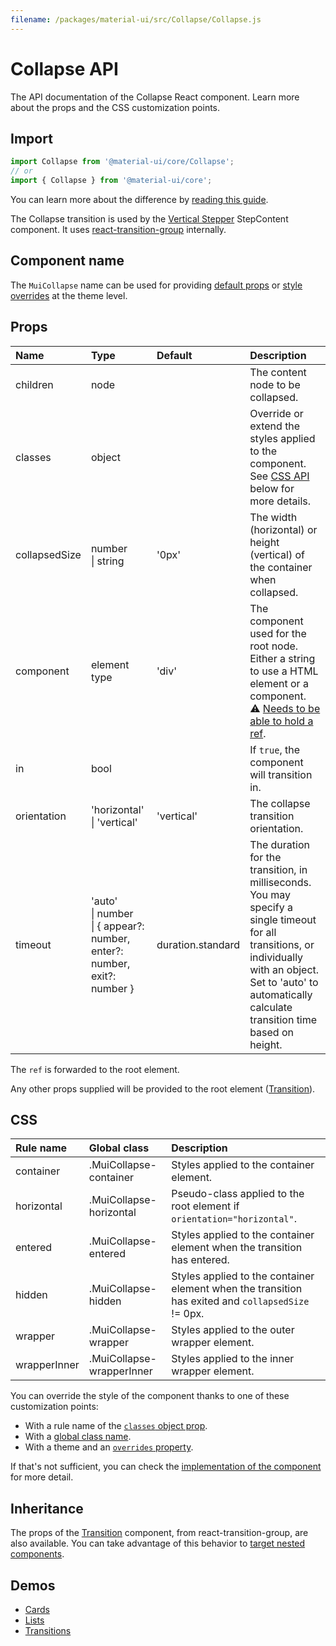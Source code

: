 ```yaml
---
filename: /packages/material-ui/src/Collapse/Collapse.js
---
```


<!--- This documentation is automatically generated, do not try to edit it. -->

# Collapse API

<p class="description">The API documentation of the Collapse React component. Learn more about the props and the CSS customization points.</p>

## Import

```js
import Collapse from '@material-ui/core/Collapse';
// or
import { Collapse } from '@material-ui/core';
```

You can learn more about the difference by [reading this guide](/guides/minimizing-bundle-size/).

The Collapse transition is used by the
[Vertical Stepper](/components/steppers/#vertical-stepper) StepContent component.
It uses [react-transition-group](https://github.com/reactjs/react-transition-group) internally.

## Component name

The `MuiCollapse` name can be used for providing [default props](/customization/globals/#default-props) or [style overrides](/customization/globals/#css) at the theme level.

## Props

| Name | Type | Default | Description |
|:-----|:-----|:--------|:------------|
| <span class="prop-name">children</span> | <span class="prop-type">node</span> |  | The content node to be collapsed. |
| <span class="prop-name">classes</span> | <span class="prop-type">object</span> |  | Override or extend the styles applied to the component. See [CSS API](#css) below for more details. |
| <span class="prop-name">collapsedSize</span> | <span class="prop-type">number<br>&#124;&nbsp;string</span> | <span class="prop-default">'0px'</span> | The width (horizontal) or height (vertical) of the container when collapsed. |
| <span class="prop-name">component</span> | <span class="prop-type">element type</span> | <span class="prop-default">'div'</span> | The component used for the root node. Either a string to use a HTML element or a component.<br>⚠️ [Needs to be able to hold a ref](/guides/composition/#caveat-with-refs). |
| <span class="prop-name">in</span> | <span class="prop-type">bool</span> |  | If `true`, the component will transition in. |
| <span class="prop-name">orientation</span> | <span class="prop-type">'horizontal'<br>&#124;&nbsp;'vertical'</span> | <span class="prop-default">'vertical'</span> | The collapse transition orientation. |
| <span class="prop-name">timeout</span> | <span class="prop-type">'auto'<br>&#124;&nbsp;number<br>&#124;&nbsp;{ appear?: number, enter?: number, exit?: number }</span> | <span class="prop-default">duration.standard</span> | The duration for the transition, in milliseconds. You may specify a single timeout for all transitions, or individually with an object.<br>Set to 'auto' to automatically calculate transition time based on height. |

The `ref` is forwarded to the root element.

Any other props supplied will be provided to the root element ([Transition](https://reactcommunity.org/react-transition-group/transition/#Transition-props)).

## CSS

| Rule name | Global class | Description |
|:-----|:-------------|:------------|
| <span class="prop-name">container</span> | <span class="prop-name">.MuiCollapse-container</span> | Styles applied to the container element.
| <span class="prop-name">horizontal</span> | <span class="prop-name">.MuiCollapse-horizontal</span> | Pseudo-class applied to the root element if `orientation="horizontal"`.
| <span class="prop-name">entered</span> | <span class="prop-name">.MuiCollapse-entered</span> | Styles applied to the container element when the transition has entered.
| <span class="prop-name">hidden</span> | <span class="prop-name">.MuiCollapse-hidden</span> | Styles applied to the container element when the transition has exited and `collapsedSize` != 0px.
| <span class="prop-name">wrapper</span> | <span class="prop-name">.MuiCollapse-wrapper</span> | Styles applied to the outer wrapper element.
| <span class="prop-name">wrapperInner</span> | <span class="prop-name">.MuiCollapse-wrapperInner</span> | Styles applied to the inner wrapper element.

You can override the style of the component thanks to one of these customization points:

- With a rule name of the [`classes` object prop](/customization/components/#overriding-styles-with-classes).
- With a [global class name](/customization/components/#overriding-styles-with-global-class-names).
- With a theme and an [`overrides` property](/customization/globals/#css).

If that's not sufficient, you can check the [implementation of the component](https://github.com/mui-org/material-ui/blob/next/packages/material-ui/src/Collapse/Collapse.js) for more detail.

## Inheritance

The props of the [Transition](https://reactcommunity.org/react-transition-group/transition/#Transition-props) component, from react-transition-group, are also available.
You can take advantage of this behavior to [target nested components](/guides/api/#spread).

## Demos

- [Cards](/components/cards/)
- [Lists](/components/lists/)
- [Transitions](/components/transitions/)

